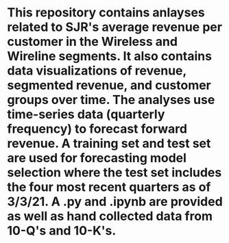 # This repository contains anlayses related to SJR's average revenue per customer in the Wireless and Wireline segments. It also contains data visualizations of revenue, segmented revenue, and customer groups over time. The analyses use time-series data (quarterly frequency) to forecast forward revenue. A training set and test set are used for forecasting model selection where the test set includes the four most recent quarters as of 3/3/21. A .py and .ipynb are provided as well as hand collected data from 10-Q's and 10-K's. 
